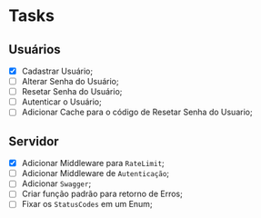 # Tasks

## Usuários

- [x] Cadastrar Usuário;
- [ ] Alterar Senha do Usuário;
- [ ] Resetar Senha do Usuário;
- [ ] Autenticar o Usuário;
- [ ] Adicionar Cache para o código de Resetar Senha do Usuario;

## Servidor

- [x] Adicionar Middleware para `RateLimit`;
- [ ] Adicionar Middleware de `Autenticação`;
- [ ] Adicionar `Swagger`;
- [ ] Criar função padrão para retorno de Erros;
- [ ] Fixar os `StatusCodes` em um Enum;
